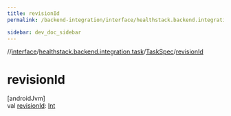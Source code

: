 ```yaml
---
title: revisionId
permalink: /backend-integration/interface/healthstack.backend.integration.task/-task-spec/revision-id.html

sidebar: dev_doc_sidebar
---
```

//[interface](../../../index.html)/[healthstack.backend.integration.task](../index.html)/[TaskSpec](index.html)/[revisionId](revision-id.html)



# revisionId



[androidJvm]\
val [revisionId](revision-id.html): [Int](https://kotlinlang.org/api/latest/jvm/stdlib/kotlin/-int/index.html)




